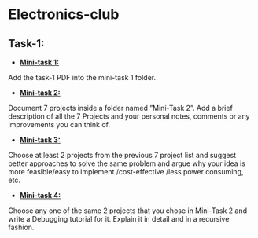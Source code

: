 # Electronics-club
## Task-1:

* **[Mini-task 1:](https://github.com/HHP007/Electronics-club-task1/tree/master/mini-task1)**

Add the task-1 PDF into the mini-task 1 folder.

* **[Mini-task 2:](https://github.com/HHP007/Electronics-club-task1/tree/master/mini-task2)**

Document 7 projects inside a folder named ”Mini-Task 2”. Add a brief description of all the 7 Projects and your personal notes,
comments or any improvements you can think of.

* **[Mini-task 3:](https://github.com/HHP007/Electronics-club-task1/tree/master/mini-task3)**

Choose at least 2 projects from the previous 7 project list and suggest better approaches to solve the same problem and argue why your idea is more 
feasible/easy to implement /cost-effective /less power consuming, etc.

* **[Mini-task 4:](https://github.com/HHP007/Electronics-club-task1/tree/master/mini-task4)**

Choose any one of the same 2 projects that you chose in Mini-Task 2 and write a Debugging tutorial for it. 
Explain it in detail and in a recursive fashion.
